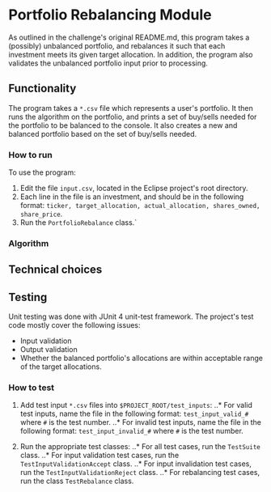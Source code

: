 # Portfolio Rebalancing Module

As outlined in the challenge's original README.md, this program takes a (possibly) unbalanced portfolio, and rebalances it such that each investment meets its given target allocation. In addition, the program also validates the unbalanced portfolio input prior to processing.

## Functionality

The program takes a `*.csv` file which represents a user's portfolio. It then runs the algorithm on the portfolio, and prints a set of buy/sells needed for the portfolio to be balanced to the console. It also creates a new and balanced portfolio based on the set of buy/sells needed.

### How to run

To use the program:

1. Edit the file `input.csv`, located in the Eclipse project's root directory.
2. Each line in the file is an investment, and should be in the following format: `ticker, target_allocation, actual_allocation, shares_owned, share_price`.
3. Run the `PortfolioRebalance` class.`
 
### Algorithm

## Technical choices

## Testing

Unit testing was done with JUnit 4 unit-test framework. The project's test code mostly cover the following issues:

* Input validation
* Output validation
* Whether the balanced portfolio's allocations are within acceptable range of the target allocations.

### How to test

1. Add test input `*.csv` files into `$PROJECT_ROOT/test_inputs`:
..* For valid test inputs, name the file in the following format: `test_input_valid_#` where `#` is the test number.
..* For invalid test inputs, name the file in the following format: `test_input_invalid_#` where `#` is the test number.

2. Run the appropriate test classes:
..* For all test cases, run the `TestSuite` class.
..* For input validation test cases, run the `TestInputValidationAccept` class.
..* For input invalidation test cases, run the `TestInputValidationReject` class.
..* For rebalancing test cases, run the class `TestRebalance` class.
